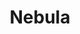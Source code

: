 ---
description: Meet Managed Nebula from Defined Networking. A decentralized VPN built
  on the open-source Nebula platform that we love.
episode: 637
link: https://defined.net/unplugged
shortname: defined.net-lup
title: Nebula
---